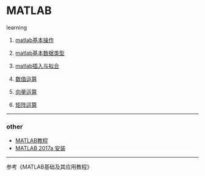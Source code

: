 # MATLAB

learning

1. [matlab基本操作](https://github.com/money89757/MATLAB/blob/master/note/matlab%E5%9F%BA%E6%9C%AC%E6%93%8D%E4%BD%9C.md)

2. [matlab基本数据类型](https://github.com/money89757/MATLAB/blob/master/note/matlab%E5%9F%BA%E6%9C%AC%E6%95%B0%E6%8D%AE%E7%B1%BB%E5%9E%8B.md)

3. [matlab插入与拟合](https://github.com/money89757/MATLAB/blob/master/note/matlab%E6%8F%92%E5%80%BC%E5%92%8C%E6%8B%9F%E5%90%88.md)

4. [数值运算](https://github.com/money89757/MATLAB/blob/master/note/matlab%E6%95%B0%E5%80%BC%E8%BF%90%E7%AE%97.md)

5. [向量运算](https://github.com/money89757/MATLAB/blob/master/note/matlib%E5%90%91%E9%87%8F%E8%BF%90%E7%AE%97.md)

6. [矩阵运算](https://github.com/money89757/MATLAB/blob/master/note/matlab%E7%9F%A9%E9%98%B5%E8%BF%90%E7%AE%97.md)

---
### other
* [MATLAB教程](http://dx.cust.edu.cn/dgdzzx/xs/matlab.pdf)
* [MATLAB 2017a 安装](http://blog.csdn.net/gisboygogogo/article/details/76793803)

---

参考《MATLAB基础及其应用教程》
